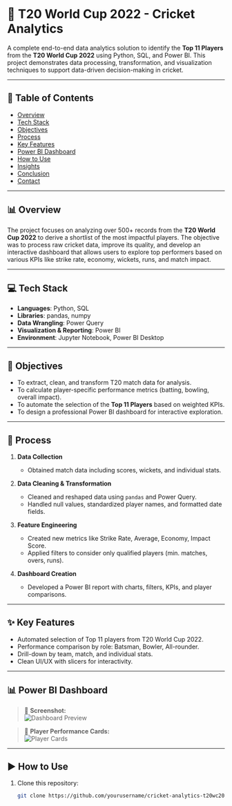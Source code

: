 # 🏏 T20 World Cup 2022 - Cricket Analytics

A complete end-to-end data analytics solution to identify the **Top 11 Players** from the **T20 World Cup 2022** using Python, SQL, and Power BI. This project demonstrates data processing, transformation, and visualization techniques to support data-driven decision-making in cricket.

---

## 📌 Table of Contents
- [Overview](#overview)
- [Tech Stack](#tech-stack)
- [Objectives](#objectives)
- [Process](#process)
- [Key Features](#key-features)
- [Power BI Dashboard](#power-bi-dashboard)
- [How to Use](#how-to-use)
- [Insights](#insights)
- [Conclusion](#conclusion)
- [Contact](#contact)

---

## 📊 Overview

The project focuses on analyzing over 500+ records from the **T20 World Cup 2022** to derive a shortlist of the most impactful players. The objective was to process raw cricket data, improve its quality, and develop an interactive dashboard that allows users to explore top performers based on various KPIs like strike rate, economy, wickets, runs, and match impact.

---

## 💻 Tech Stack

- **Languages**: Python, SQL  
- **Libraries**: pandas, numpy  
- **Data Wrangling**: Power Query  
- **Visualization & Reporting**: Power BI  
- **Environment**: Jupyter Notebook, Power BI Desktop

---

## 🎯 Objectives

- To extract, clean, and transform T20 match data for analysis.
- To calculate player-specific performance metrics (batting, bowling, overall impact).
- To automate the selection of the **Top 11 Players** based on weighted KPIs.
- To design a professional Power BI dashboard for interactive exploration.

---

## 🔄 Process

1. **Data Collection**  
   - Obtained match data including scores, wickets, and individual stats.

2. **Data Cleaning & Transformation**  
   - Cleaned and reshaped data using `pandas` and Power Query.
   - Handled null values, standardized player names, and formatted date fields.

3. **Feature Engineering**  
   - Created new metrics like Strike Rate, Average, Economy, Impact Score.
   - Applied filters to consider only qualified players (min. matches, overs, runs).

4. **Dashboard Creation**  
   - Developed a Power BI report with charts, filters, KPIs, and player comparisons.

---

## ✨ Key Features

- Automated selection of Top 11 players from T20 World Cup 2022.
- Performance comparison by role: Batsman, Bowler, All-rounder.
- Drill-down by team, match, and individual stats.
- Clean UI/UX with slicers for interactivity.

---

## 📊 Power BI Dashboard

> 📸 **Screenshot:**  
> ![Dashboard Preview](./Screenshot-2025-07-13-120744.png)

> 📸 **Player Performance Cards:**  
> ![Player Cards](./Screenshot-2025-07-13-120755.png)

---

## ▶️ How to Use

1. Clone this repository:
   ```bash
   git clone https://github.com/yourusername/cricket-analytics-t20wc2022.git
